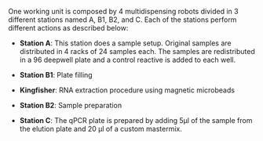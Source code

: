 
One working unit is composed by 4 multidispensing robots divided in 3 different stations named A, B1, B2, and C. Each of the stations perform different actions as described below:


- **Station A**: This station does a sample setup. Original samples are distributed in 4 racks of 24 samples each. The samples are redistributed in a 96 deepwell plate and a control reactive is added to each well.

- **Station B1**: Plate filling
- **Kingfisher**: RNA extraction procedure using magnetic microbeads
- **Station B2**: Sample preparation
- **Station C**: The qPCR plate is prepared by adding 5µl of the sample from the elution plate and 20 µl of a custom mastermix.
